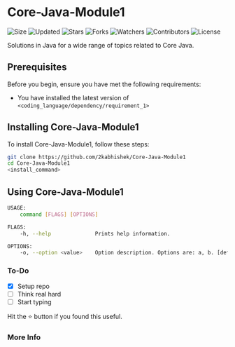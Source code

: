 # Core-Java-Module1

![Size](https://img.shields.io/github/repo-size/2kabhishek/Core-Java-Module1?style=plastic&color=0f0&label=Size)
![Updated](https://img.shields.io/github/last-commit/2kabhishek/Core-Java-Module1?style=plastic&color=f00&label=Updated)
![Stars](https://img.shields.io/github/stars/2kabhishek/Core-Java-Module1?style=plastic&color=ffc801&label=Stars)
![Forks](https://img.shields.io/github/forks/2kabhishek/Core-Java-Module1?style=plastic&color=003cff&label=Forks)
![Watchers](https://img.shields.io/github/watchers/2kabhishek/Core-Java-Module1?style=plastic&color=ff5500&label=Watchers)
![Contributors](https://img.shields.io/github/contributors/2kabhishek/Core-Java-Module1?style=plastic&color=f0f&label=Contributors)
![License](https://img.shields.io/github/license/2kabhishek/Core-Java-Module1?style=plastic&color=555&label=License)

 Solutions in Java for a wide range of topics related to Core Java.

## Prerequisites

Before you begin, ensure you have met the following requirements:

- You have installed the latest version of `<coding_language/dependency/requirement_1>`

## Installing Core-Java-Module1

To install Core-Java-Module1, follow these steps:

```bash
git clone https://github.com/2kabhishek/Core-Java-Module1
cd Core-Java-Module1
<install_command>
```

## Using Core-Java-Module1

```bash
USAGE:
    command [FLAGS] [OPTIONS]

FLAGS:
    -h, --help              Prints help information.

OPTIONS:
    -o, --option <value>    Option description. Options are: a, b. [default: a]

```

### To-Do

- [x] Setup repo
- [ ] Think real hard
- [ ] Start typing

Hit the :star: button if you found this useful.

### More Info
